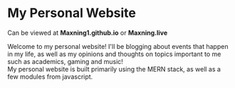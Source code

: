 # My Personal Website
Can be viewed at **Maxning1.github.io** or **Maxning.live**

Welcome to my personal website! I'll be blogging about events that happen in my life, as well as my opinions and thoughts on topics important to me such as academics, gaming and music! \
My personal website is built primarily using the MERN stack, as well as a few modules from javascript.


